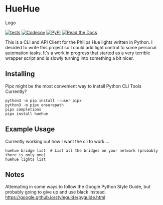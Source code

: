 # HueHue

Logo

[![tests](https://github.com/zenware/huehue/workflows/tests/badge.svg)](https://github.com/zenware/huehue/actions?workflow=tests)
[![Codecov](https://codecov.io/gh/zenware/huehue/branch/master/graph/badge.svg)](https://codecov.io/gh/zenware/huehue)
[![PyPI](https://img.shields.io/pypi/v/huehue.svg)](https://pypi.org/project/huehue/)
[![Read the Docs](https://readthedocs.org/projects/huehue/badge/)](https://huehue.readthedocs.io/)

This is a CLI and API Client for the Philips Hue lights written in Python.
I decided to write this project so I could add light control to some personal automation tasks.
It's a work in progress that started as a very terrible wrapper script and is slowly turning into something a bit nicer.

## Installing

Pipx might be the most convenient way to install Python CLI Tools Currently?
```
python3 -m pip install --user pipx
python3 -m pipx ensurepath
pipx completions
pipx install huehue
```

## Example Usage
Currently working out how I want the cli to work....
```
huehue bridge list  # List all the bridges on your network (probably there is only one)
huehue lights list  
```

## Notes

Attempting in some ways to follow the Google Python Style Guide, but probably going to give up and use black instead.
https://google.github.io/styleguide/pyguide.html
